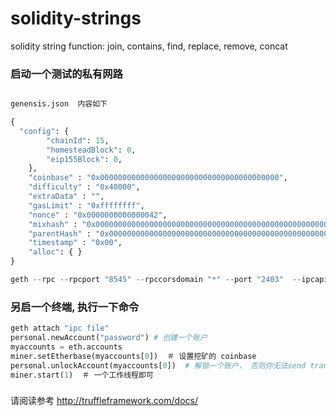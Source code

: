 # solidity-strings
solidity string function: join, contains, find, replace, remove, concat


###   启动一个测试的私有网路
```python

genensis.json  内容如下

{
  "config": {
        "chainId": 15,  
        "homesteadBlock": 0,
        "eip155Block": 0,
    },
    "coinbase" : "0x0000000000000000000000000000000000000000",
    "difficulty" : "0x40000",
    "extraData" : "",
    "gasLimit" : "0xffffffff",
    "nonce" : "0x0000000000000042",
    "mixhash" : "0x0000000000000000000000000000000000000000000000000000000000000000",
    "parentHash" : "0x0000000000000000000000000000000000000000000000000000000000000000",
    "timestamp" : "0x00",
    "alloc": { }
}

geth --rpc --rpcport "8545" --rpccorsdomain "*" --port "2403"  --ipcapi "admin,debug,eth,db,miner,net,txpool,personal,web3" --rpcapi "db,eth,miner,web3,net" --networkid "101010" --datadir "/data/workspace/eth/data" --nodiscover --maxpeers 0  console
```
### 另启一个终端, 执行一下命令
```python
geth attach "ipc file"  
personal.newAccount("password") # 创建一个账户
myaccounts = eth.accounts
miner.setEtherbase(myaccounts[0])  ＃ 设置挖矿的 coinbase
personal.unlockAccount(myaccounts[0])  # 解锁一个账户， 否则你无法send transaction, 也就意味着你无法调用，测试 solidity
miner.start(1)  ＃ 一个工作线程即可
```
### 

请阅读参考 http://truffleframework.com/docs/


